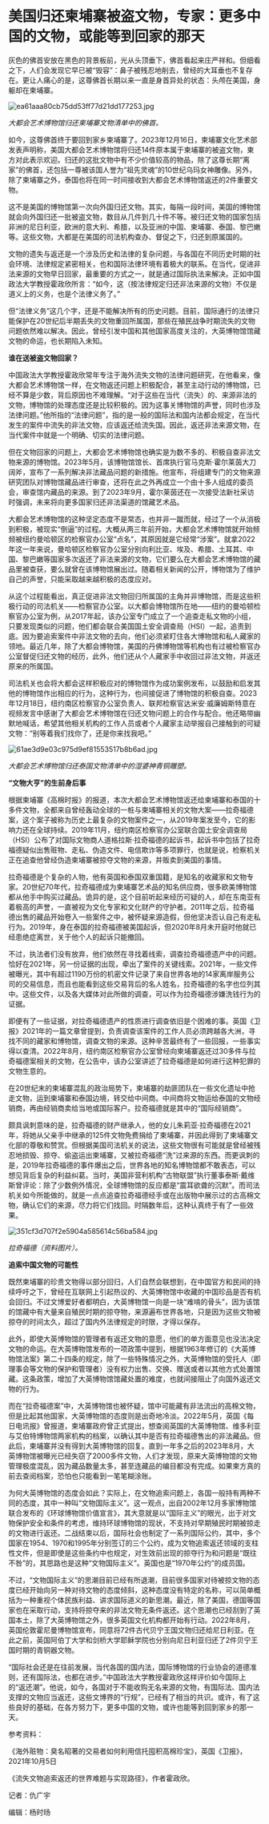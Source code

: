 # 美国归还柬埔寨被盗文物，专家：更多中国的文物，或能等到回家的那天

灰色的佛首安放在黑色的背景板前，光从头顶垂下，佛首看起来庄严祥和。但细看之下，人们会发现它早已被“毁容”：鼻子被残忍地削去，曾经的大耳垂也不复存在。更让人痛心的是，这尊佛首长期以来一直是身首异处的状态：头颅在美国，身躯却在柬埔寨。

![ea61aaa80cb75dd53ff77d21dd177253.jpg](https://raw.githubusercontent.com/qqhsx/qqnews_image/main/2024/02/06/美国归还柬埔寨被盗文物，专家：更多中国的文物，或能等到回家的那天/ea61aaa80cb75dd53ff77d21dd177253.jpg)

 _大都会艺术博物馆归还柬埔寨文物清单中的佛首。_

如今，这尊佛首终于要回到家乡柬埔寨了。2023年12月16日，柬埔寨文化艺术部发表声明称，美国大都会艺术博物馆将归还14件原本属于柬埔寨的被盗文物，柬方对此表示欢迎。归还的这批文物中有不少价值较高的物品，除了这尊长期“离家”的佛首，还包括一尊被该国人誉为“祖先灵魂”的10世纪乌玛女神雕像。另外，除了柬埔寨之外，泰国也将在同一时间接收到大都会艺术博物馆返还的2件重要文物。

这不是美国的博物馆第一次向外国归还文物。其实，每隔一段时间，美国的博物馆就会向外国归还一批被盗文物，数目从几件到几十件不等。被归还文物的国家包括非洲的尼日利亚，欧洲的意大利、希腊，以及亚洲的中国、柬埔寨、泰国、黎巴嫩等。这些文物，大都是在美国的司法机构查办、督促之下，归还到原属国的。

文物的遗失与返还是一个涉及历史和法律的复杂问题，与各国在不同历史时期的社会环境、法律规定紧密相关，也和国际法律环境有着极大的联系。在当代，促进非法来源的文物早日回家，最重要的方式之一，就是通过国际执法来解决。正如中国政法大学教授霍政欣所言：“如今，这（按法律规定归还非法来源的文物）不仅是道义上的义务，也是个法律义务了。”

但“法律义务”这几个字，还是不能解决所有的历史问题。目前，国际通行的法律只能保护在20世纪后半期丢失的文物重回所属国，那些在殖民战争时期流失的文物问题依然难以解决。因此，曾经引发中国和其他国家高度关注的，大英博物馆馆藏文物的命运，也长期陷入未知。

**谁在送被盗文物回家？**

中国政法大学教授霍政欣常年专注于海外流失文物的法律问题研究，在他看来，像大都会艺术博物馆一样，在文物返还问题上积极配合，甚至主动行动的博物馆，已经不算是少数，背后原因也不难理解。“对于这些在当代（流失）的、来源非法的文物，博物馆的处理态度还是比较积极的。因为这事关博物馆的声誉，同时也涉及法律问题。”他所指的“法律问题”，指的是一般的国际法和国内法都会规定，在当代发生的案件中流失的非法文物，应该返还给流失国。因此，返还非法来源文物，在当代案件中就是一个明确、切实的法律问题。

但在文物回家的问题上，大都会艺术博物馆也确实是为数不多的、积极自查非法文物来源的博物馆。2023年5月，该博物馆馆长、首席执行官马克斯·霍尔莱茵大刀阔斧，宣布了一系列解决非法藏品问题的新措施。他宣布，将组建专门的文物来源研究团队对博物馆藏品进行审查，还将在此之外再成立一个由十多人组成的委员会，审查馆内藏品的来源。到了2023年9月，霍尔莱茵还在一次接受法新社采访时强调，未来将向更多国家归还非法渠道的馆藏艺术品。

大都会艺术博物馆的这种坚定态度不是常态，也并非一蹴而就，经过了一个从消极到积极，被现实“倒逼”的过程。大概从两三年前开始，大都会艺术博物馆就开始频频被纽约曼哈顿区的检察官办公室“点名”，其原因就是它经常“涉案”。就拿2022年这一年来说，曼哈顿区检察官办公室分别向利比亚、埃及、希腊、土耳其、中国、黎巴嫩等国家多次返还了非法来源的文物，它们要么在大都会艺术博物馆的藏品里被查获，要么就曾在该博物馆展出过。随着相关新闻的公开，博物馆为了维护自己的声誉，只能采取越来越积极的态度应对。

从这个过程能看出，真正促进非法文物回归所属国的主角并非博物馆，而是这些积极行动的司法机关——检察官办公室。以大都会博物馆所在地——纽约的曼哈顿检察官办公室为例，从2017年起，该办公室专门成立了一个追查走私文物的小组，只要发现类似的问题，他们都会联合美国国土安全调查局（HSI）一起，追责到底。因为要追索案件中非法文物的去向，他们必须紧盯住各大博物馆和私人藏家的领地。最近几年，除了大都会博物馆，美国的丹佛博物馆等机构也有过被检察官办公室督促归还文物的经历，此外，他们还从个人藏家手中收回过非法文物，并返还原来的所属国。

司法机关也会将大都会这样积极应对的博物馆作为成功案例发布，以鼓励和启发其他的博物馆作出相应的行为，这种行为，也间接促进了博物馆的积极自查。2023年12月18日，纽约南区检察官办公室负责人、联邦检察官达米安·威廉姆斯特意在视频发言中感谢了大都会艺术博物馆在归还文物问题上的合作与配合。他还略带幽默地喊话，希望其他相关机构的工作人员或者个人藏家主动举报自己接触到的可疑文物：“别等着我们找你了，还是你来找我吧。”

![61ae3d9e03c975d9ef81553517b8b6ad.jpg](https://raw.githubusercontent.com/qqhsx/qqnews_image/main/2024/02/06/美国归还柬埔寨被盗文物，专家：更多中国的文物，或能等到回家的那天/61ae3d9e03c975d9ef81553517b8b6ad.jpg)

_大都会艺术博物馆归还泰国文物清单中的湿婆神青铜雕塑。_

**“文物大亨”的生前身后事**

根据柬埔寨《高棉时报》的报道，本次大都会艺术博物馆返还给柬埔寨和泰国的十多件文物，全都来自曾经轰动全球的一桩与柬埔寨相关的文物大案——拉奇福德案，这个案子被称为历史上最复杂的文物案件之一，从2019年案发至今，它的影响力还在全球持续。2019年11月，纽约南区检察官办公室联合国土安全调查局（HSI）公布了对国际文物商人道格拉斯·拉奇福德的起诉书，起诉书中包括了拉奇福德疑似出售赃物、走私、伪造文件、电信欺诈等多项罪行，也就是说，检察机关正在追查他曾经伪造柬埔寨被掠夺文物的来源，并贩卖到美国的事情。

拉奇福德是个复杂的人物，他有英国和泰国双重国籍，是知名的收藏家和文物专家。20世纪70年代，拉奇福德成为柬埔寨艺术品的知名供应商，很多欧美博物馆都从他手中购买过藏品。诡异的是，这个目前听起来经历可疑的人，却在东南亚有着极高的声誉，一直被视为文化专家和文化财产的守护者。2011年之后，拉奇福德出售的藏品开始卷入一些案件之中，被怀疑来源造假，但他坚决否认自己有走私行为。2019年，身在泰国的拉奇福德被美国起诉，但2020年8月未开庭时他就已经患绝症离世，关于他个人的起诉只能撤回。

不过，执法者们没有放弃，他们依然在寻找着线索，调查拉奇福德遗产中的问题。恰好在2021年，另一份证据的出现，牵出了案件的关键线索。2021年，一些文件被曝光，其中有超过1190万份的机密文件记录了来自世界各地的14家离岸服务公司的交易信息，而且也能看到这些交易背后的名人姓名，拉奇福德的名字也位列其中。这些文件，以及各大媒体对此所做的调查，可以作为拉奇福德涉嫌洗钱行为的证据。

即便有了一些证据，对拉奇福德遗产的性质进行调查依旧是个困难的事。英国《卫报》2021年的一篇文章曾提到，负责调查该案件的工作人员必须跨越各大洲，寻找不同的藏家和博物馆，调查文物的来源。这种辛苦最终有了一些回报，一些事实得以查清。2022年8月，纽约南区检察官办公室曾经向柬埔寨返还过30多件与拉奇福德案相关的文物，在公告中，该办公室讲述了拉奇福德是如何进行这种犯罪的文物生意的。

在20世纪末的柬埔寨混乱的政治局势下，柬埔寨的劫匪团队在一些文化遗址中抢走文物，运到柬埔寨和泰国边境，转交给中间商。中间商将文物运给泰国的文物经销商，再由经销商卖给当地或国际客户。拉奇福德就是其中的“国际经销商”。

颇具讽刺意味的是，拉奇福德的财产继承人，他的女儿朱莉亚·拉奇福德在2021年，将她从父亲手中继承的125件文物免费捐给了柬埔寨，并因此得到了柬埔寨文化部的尊敬和赞赏。但根据美国司法机关的说法，这些文物很有可能就是曾经被残忍地损毁、掠夺、偷盗运出柬埔寨，又被拉奇福德“洗”过来源的东西。而更讽刺的是，2019年拉奇福德的事件爆出之后，世界各地的知名博物馆都不敢表态，可以想见背后复杂的利益纠葛。当时，美国非营利机构“古物联盟”执行董事泰斯·戴维斯曾评论：除了少数例外情况，全球博物馆的反应都是“震耳欲聋的沉默”。而司法机关如今所能做的，就是一点点追查拉奇福德经手或在出版物中展示过的古高棉文物，确认它们的来源，尽力将它们找回。时隔数年后，这种认真终于有了一些效果。

![351cf3d707f2e5904a585614c56ba584.jpg](https://raw.githubusercontent.com/qqhsx/qqnews_image/main/2024/02/06/美国归还柬埔寨被盗文物，专家：更多中国的文物，或能等到回家的那天/351cf3d707f2e5904a585614c56ba584.jpg)

_拉奇福德（资料图片）。_

**追索中国文物的可能性**

既然柬埔寨的珍贵文物得以部分回归，人们自然会联想到，在中国官方和民间的持续呼吁之下，曾经在互联网上引起热议的、大英博物馆中收藏的中国珍品是否有机会回归。不过文博爱好者都明白，大英博物馆一向是一块“难啃的骨头”，因为该馆的馆藏中有大量来自殖民时期的掠夺物，来源遍布世界各地，只是因为这些文物被掠夺的时间太久，超过了国内外法律规定的时限，才得以保存。

此外，即使大英博物馆的管理者有返还文物的意愿，他们的单方面意见也没法决定文物的命运。在大英博物馆发布的一项政策中提到，根据1963年修订的《大英博物馆法案》第二十四条的规定，除了一些特殊情况之外，大英博物馆的受托人（即理事会等文物的保护和管理者）没有权力出售、交换、赠送或者以其他方式处置馆藏。这条政策，增加了大英博物馆馆藏处置的难度，也就间接阻止了向国外返还文物的行为。

而在“拉奇福德案”中，大英博物馆也被怀疑，馆中可能藏有非法流出的高棉文物，但是比起其他国家，大英博物馆的态度则是出奇地冷淡。2022年5月，英国《每日电讯报》曾报道，柬埔寨政府曾正式提出，想查阅英国的大英博物馆、维多利亚与艾伯特博物馆两家机构的档案，以确认其中是否有拉奇福德售出的非法藏品。但此后，柬埔寨并没有得到大英博物馆的回复。直到一年多之后的2023年8月，大英博物馆被曝光已经失窃了2000多件文物，人们才发现，原来大英博物馆的文物管理极度混乱，因为藏品数量太多，甚至连藏品的编目都没有完成。如果柬方真的前去查阅档案，恐怕也只能看到一笔笔糊涂账。

为何大英博物馆的态度会如此？实际上，在文物追索问题上，各国一般持有两种不同的态度，其中一种叫“文物国际主义”。这一观点，出自2002年12月多家博物馆联合发布的《环球博物馆价值宣言》，其大意就是以“国际主义”的眼光，出于对文物保护安全和条件的考虑，维持环球博物馆的现状，不支持对早期殖民时期被掠走的文物进行返还。二战结束以后，国际社会也制定了一系列国际公约，其中，多个国家在1954、1970和1995年分别签订的三个公约，成为文物追索返还领域的支柱性文件，但是即使是这些条约中也规定，对生效前出现的掠夺行为和问题是“既往不咎”的，其思路也是这种“文物国际主义”。英国也是“1970年公约”的成员国。

不过，“文物国际主义”的思潮目前已经有所退潮，目前很多国家对待被掠文物的态度已经开始向另一种对待文物的态度倾斜，这种态度没有特定的名称，可以简单概括为一种重视个体民族利益、讲求国际道义的新思潮。最近，除了美国，德国等国家也在采取行动，支持将掠夺来的非法文物无条件返还。这个思潮也已经刮到了英国本土，除了大英博物馆之外，很多英国文化机构都开始有行动。2022年8月，英国伦敦霍尼曼博物馆宣布，同意将72件古代贝宁王国文物归还给尼日利亚。在此之前，英国阿伯丁大学和剑桥大学耶稣学院也分别向尼日利亚归还了2件贝宁王国时期的青铜器文物。

“国际社会还是在往前发展，当代各国的国内法，国际博物馆的行业协会的道德准则，还有国际法，也都在进步。”中国政法大学教授霍政欣这样评价如今国际上的“返还潮”。他说，如今，各国对于不能收购无名来源的文物，有国际法、国内法支撑的文物应当返还，这些文博界的“行规”，已经有了相当的共识。或许，有了这些良好的基础，在各方努力下，更多中国的文物，或许也能等到回到家乡的那一天。

参考资料：

《海外赃物：臭名昭著的交易者如何利用信托囤积高棉珍宝》，英国《卫报》，2021年10月5日

《流失文物追索返还的世界难题与实现路径》，作者霍政欣。

记者：仇广宇

编辑：杨时旸

